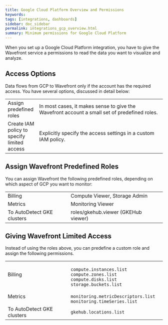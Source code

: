 ```yaml
---
title: Google Cloud Platform Overview and Permissions
keywords:
tags: [integrations, dashboards]
sidebar: doc_sidebar
permalink: integrations_gcp_overview.html
summary: Minimum permissions for Google Cloud Platform
---
```


When you set up a Google Cloud Platform integration, you have to give the Wavefront service a permissions to read the data you want to visualize and analyze.


## Access Options

Data flows from GCP to Wavefront only if the account has the required access. You have several options, discussed in detail below:

<table style="width: 100%;">
<colgroup>
<col width="20%" />
<col width="80%" />
</colgroup>
<tbody>
<tr>
<td>Assign predefined roles</td>
<td markdown="span">In most cases, it makes sense to give the Wavefront account a small set of predefined roles.</td></tr>
<tr>
<td markdown="span">Create IAM policy to specify limited access</td>
<td markdown="span">Explicitly specify the access settings in a custom IAM policy.</td>
</tr>
</tbody>
</table>


## Assign Wavefront Predefined Roles

You can assign Wavefront the following predefined roles, depending on which aspect of GCP you want to monitor:
<table style="width: 100%;">
<colgroup>
<col width="40%" />
<col width="60%" />
</colgroup>
<tbody>
<tr>
<td>Billing</td>
<td markdown="span">Compute Viewer, Storage Admin</td></tr>
<tr>
<td markdown="span">Metrics</td>
<td markdown="span">Monitoring Viewer</td>
</tr>
<tr>
<td markdown="span">To AutoDetect GKE clusters</td>
<td markdown="span">roles/gkehub.viewer (GKEHub viewer)</td>
</tr>
</tbody>
</table>


## Giving Wavefront Limited Access

Instead of using the roles above, you can predefine a custom role and assign the following permissions.

<table style="width: 100%;">
<colgroup>
<col width="40%" />
<col width="60%" />
</colgroup>
<tbody>
<tr>
<td>Billing</td>
<td markdown="span"><code>
compute.instances.list
compute.zones.list
compute.disks.list
storage.buckets.list
</code></td></tr>
<tr>
<td markdown="span">Metrics</td>
<td markdown="span"><code>
monitoring.metricDescriptors.list
monitoring.timeSeries.list
</code></td>
</tr>
<tr>
<td markdown="span">To AutoDetect GKE clusters</td>
<td markdown="span"><code>gkehub.locations.list
</code></td>
</tr>
</tbody>
</table>
